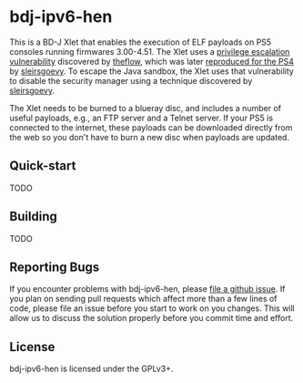 # bdj-ipv6-hen
This is a BD-J Xlet that enables the execution of ELF payloads on PS5
consoles running firmwares 3.00-4.51. The Xlet uses a
[privilege escalation vulnerability][h1] discovered by [theflow][theflow],
which was later [reproduced for the PS4][insp1] by [sleirsgoevy][sleirsgoevy].
To escape the Java sandbox, the Xlet uses that vulnerability to disable the
security manager using a technique discovered by [sleirsgoevy][insp2].

The Xlet needs to be burned to a blueray disc, and includes a number
of useful payloads, e.g., an FTP server and a Telnet server. If your PS5 is
connected to the internet, these payloads can be downloaded directly from
the web so you don't have to burn a new disc when payloads are updated.

## Quick-start
TODO

## Building
TODO

## Reporting Bugs
If you encounter problems with bdj-ipv6-hen, please [file a github issue][issues].
If you plan on sending pull requests which affect more than a few lines of code,
please file an issue before you start to work on you changes. This will allow us
to discuss the solution properly before you commit time and effort.

## License
bdj-ipv6-hen is licensed under the GPLv3+.

[h1]: https://hackerone.com/reports/1379975
[insp1]: https://github.com/sleirsgoevy/bd-jb
[insp2]: https://github.com/sleirsgoevy/bd-jb/tree/ps5
[sleirsgoevy]: https://github.com/sleirsgoevy
[theflow]: https://github.com/TheOfficialFloW
[issues]: https://github.com/ps5-payload-dev/bdj-ipv6-hen/issues/new

